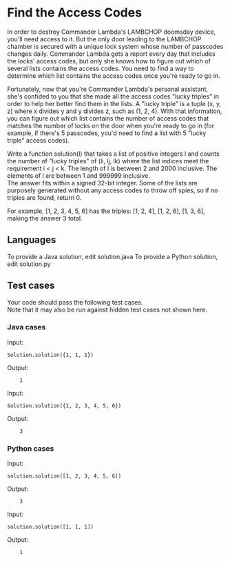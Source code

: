 # Find the Access Codes

In order to destroy Commander Lambda's LAMBCHOP doomsday device, you'll need access to it. But the only door leading to the LAMBCHOP chamber is
secured with a unique lock system whose number of passcodes changes daily. Commander Lambda gets a report every day that includes the locks' access
codes, but only she knows how to figure out which of several lists contains the access codes. You need to find a way to determine which list contains
the access codes once you're ready to go in.

Fortunately, now that you're Commander Lambda's personal assistant, she's confided to you that she made all the access codes "lucky
triples" in order to help her better find them in the lists. A "lucky triple" is a tuple (x, y, z) where x divides y and y divides z,
such as (1, 2, 4). With that information, you can figure out which list contains the number of access codes that matches the number of locks on the door
when you're ready to go in (for example, if there's 5 passcodes, you'd need to find a list with 5 "lucky triple" access codes).

Write a function solution(l) that takes a list of positive integers l and counts the number of "lucky triples" of (li, lj, lk) where the list
indices meet the requirement i < j < k.  The length of l is between 2 and 2000 inclusive.  The elements of l are between 1 and 999999 inclusive.  
The answer fits within a signed 32-bit integer. Some of the lists are purposely generated without any access codes to throw off spies, so if no triples
are found, return 0.

For example, [1, 2, 3, 4, 5, 6] has the triples: [1, 2, 4], [1, 2, 6], [1, 3, 6], making the answer 3 total.

## Languages

To provide a Java solution, edit solution.java
To provide a Python solution, edit solution.py

## Test cases

Your code should pass the following test cases.  
Note that it may also be run against hidden test cases not shown here.  
  
### Java cases 

Input:  
```
Solution.solution({1, 1, 1}) 
```
Output:  
```
    1
```
  
Input:  
```
Solution.solution({1, 2, 3, 4, 5, 6})  
```
Output:  
```
    3
```
  
### Python cases

Input:  
```
solution.solution([1, 2, 3, 4, 5, 6])  
```
Output:  
```
    3  
```
  
Input:  
```
solution.solution([1, 1, 1])  
```
Output:  
```
    1  
```
